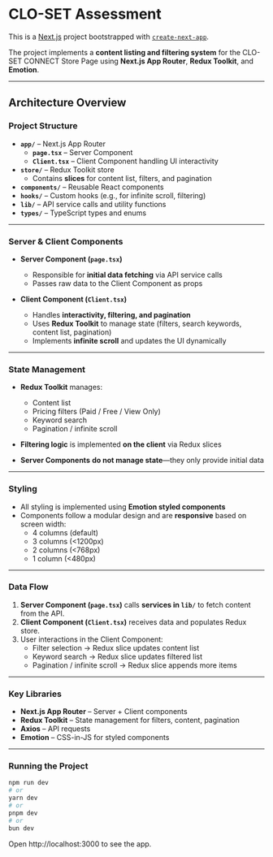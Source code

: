 # CLO-SET Assessment

This is a [Next.js](https://nextjs.org) project bootstrapped with [`create-next-app`](https://nextjs.org/docs/app/api-reference/cli/create-next-app).

The project implements a **content listing and filtering system** for the CLO-SET CONNECT Store Page using **Next.js App Router**, **Redux Toolkit**, and **Emotion**.

---

## Architecture Overview

### Project Structure

- **`app/`** – Next.js App Router
  - **`page.tsx`** – Server Component
  - **`Client.tsx`** – Client Component handling UI interactivity
- **`store/`** – Redux Toolkit store
  - Contains **slices** for content list, filters, and pagination
- **`components/`** – Reusable React components
- **`hooks/`** – Custom hooks (e.g., for infinite scroll, filtering)
- **`lib/`** – API service calls and utility functions
- **`types/`** – TypeScript types and enums

---

### Server & Client Components

- **Server Component (`page.tsx`)**

  - Responsible for **initial data fetching** via API service calls
  - Passes raw data to the Client Component as props

- **Client Component (`Client.tsx`)**
  - Handles **interactivity, filtering, and pagination**
  - Uses **Redux Toolkit** to manage state (filters, search keywords, content list, pagination)
  - Implements **infinite scroll** and updates the UI dynamically

---

### State Management

- **Redux Toolkit** manages:

  - Content list
  - Pricing filters (Paid / Free / View Only)
  - Keyword search
  - Pagination / infinite scroll

- **Filtering logic** is implemented **on the client** via Redux slices
- **Server Components** **do not manage state**—they only provide initial data

---

### Styling

- All styling is implemented using **Emotion styled components**
- Components follow a modular design and are **responsive** based on screen width:
  - 4 columns (default)
  - 3 columns (<1200px)
  - 2 columns (<768px)
  - 1 column (<480px)

---

### Data Flow

1. **Server Component (`page.tsx`)** calls **services in `lib/`** to fetch content from the API.
2. **Client Component (`Client.tsx`)** receives data and populates Redux store.
3. User interactions in the Client Component:
   - Filter selection → Redux slice updates content list
   - Keyword search → Redux slice updates filtered list
   - Pagination / infinite scroll → Redux slice appends more items

---

### Key Libraries

- **Next.js App Router** – Server + Client components
- **Redux Toolkit** – State management for filters, content, pagination
- **Axios** – API requests
- **Emotion** – CSS-in-JS for styled components

---

### Running the Project

```bash
npm run dev
# or
yarn dev
# or
pnpm dev
# or
bun dev
```

Open http://localhost:3000 to see the app.
